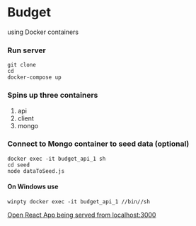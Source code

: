 # Budget
using Docker containers

### Run server
```
git clone 
cd
docker-compose up
```

### Spins up three containers
1. api 
2. client
3. mongo

### Connect to Mongo container to seed data (optional)
```
docker exec -it budget_api_1 sh
cd seed
node dataToSeed.js
```

#### On Windows use
```
winpty docker exec -it budget_api_1 //bin//sh
```

[Open React App being served from localhost:3000](http://localhost:3000/)
